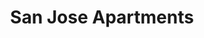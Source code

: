 ---
title: San Jose Apartments
phone: (408) 272-3311
website: http://www.dkdproperties.com/south%20bay.htm
management: DKD Property Management Company
location: "San Jose"
tags: []
---